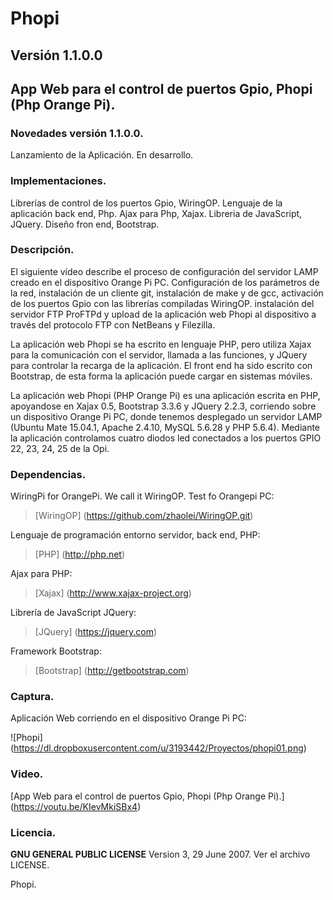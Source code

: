 # Phopi
## Versión 1.1.0.0
## App Web para el control de puertos Gpio, Phopi (Php Orange Pi).

### Novedades versión 1.1.0.0.

Lanzamiento de la Aplicación.
En desarrollo.

### Implementaciones.

Librerías de control de los puertos Gpio, WiringOP.
Lenguaje de la aplicación back end, Php.
Ajax para Php, Xajax.
Libreria de JavaScript, JQuery.
Diseño fron end, Bootstrap.

### Descripción.

El siguiente vídeo describe el proceso de configuración del servidor LAMP creado 
en el dispositivo Orange Pi PC. Configuración de los parámetros de la red, instalación 
de un cliente git, instalación de make y de gcc, activación de los puertos Gpio con las 
librerías compiladas WiringOP. instalación del servidor FTP ProFTPd y upload de la 
aplicación web Phopi al dispositivo a través del protocolo FTP con NetBeans y Filezilla.

La aplicación web Phopi se ha escrito en lenguaje PHP, pero utiliza Xajax para la comunicación 
con el servidor, llamada a las funciones, y JQuery para controlar la recarga de la aplicación. 
El front end ha sido escrito con Bootstrap, de esta forma la aplicación puede cargar en sistemas 
móviles.

La aplicación web Phopi (PHP Orange Pi) es una aplicación escrita en PHP, apoyandose en Xajax 0.5, 
Bootstrap 3.3.6 y JQuery 2.2.3, corriendo sobre un dispositivo Orange Pi PC, donde tenemos 
desplegado un servidor LAMP (Ubuntu Mate 15.04.1, Apache 2.4.10, MySQL 5.6.28 y PHP 5.6.4). 
Mediante la aplicación controlamos cuatro diodos led conectados a los puertos GPIO 22, 23, 24, 25 
de la Opi.

### Dependencias.

WiringPi for OrangePi. We call it WiringOP. Test fo Orangepi PC:
> [WiringOP] (https://github.com/zhaolei/WiringOP.git)

Lenguaje de programación entorno servidor, back end, PHP:
> [PHP] (http://php.net)

Ajax para PHP:
> [Xajax] (http://www.xajax-project.org)

Librería de JavaScript JQuery:
> [JQuery] (https://jquery.com)

Framework Bootstrap:
> [Bootstrap] (http://getbootstrap.com)

### Captura.

Aplicación Web corriendo en el dispositivo Orange Pi PC:

![Phopi] (https://dl.dropboxusercontent.com/u/3193442/Proyectos/phopi01.png)

### Video.

[App Web para el control de puertos Gpio, Phopi (Php Orange Pi).] (https://youtu.be/KIevMkiSBx4)

### Licencia.

**GNU GENERAL PUBLIC LICENSE** Version 3, 29 June 2007. Ver el archivo LICENSE.

Phopi.